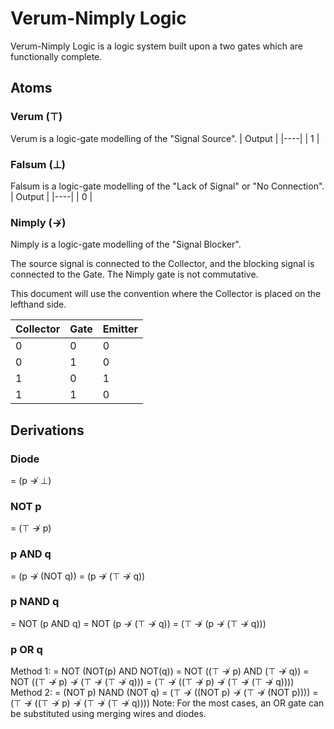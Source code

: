 # Verum-Nimply Logic

Verum-Nimply Logic is a logic system built upon a two gates which are functionally complete.

## Atoms
### Verum (⊤)
Verum is a logic-gate modelling of the "Signal Source".
| Output |
|----|
| 1 |

### Falsum (⊥)
Falsum is a logic-gate modelling of the "Lack of Signal" or "No Connection".
| Output |
|----|
| 0 |

### Nimply (↛)
Nimply is a logic-gate modelling of the "Signal Blocker".

The source signal is connected to the Collector, and the blocking signal is connected to the Gate. The Nimply gate is not commutative.

This document will use the convention where the Collector is placed on the lefthand side.

| Collector | Gate | Emitter |
| ---- | ---- | ---- |
| 0 | 0 | 0 |
| 0 | 1 | 0 |
| 1 | 0 | 1 |
| 1 | 1 | 0 |

## Derivations

### Diode
= (p ↛ ⊥)

### NOT p
= (⊤ ↛ p)

### p AND q
= (p ↛ (NOT q))
= (p ↛ (⊤ ↛ q))

### p NAND q
= NOT (p AND q)
= NOT (p ↛ (⊤ ↛ q))
= (⊤ ↛ (p ↛ (⊤ ↛ q)))

### p OR q
Method 1:
= NOT (NOT(p) AND NOT(q))
= NOT ((⊤ ↛ p) AND (⊤ ↛ q))
= NOT ((⊤ ↛ p) ↛ (⊤ ↛ (⊤ ↛ q)))
= (⊤ ↛ ((⊤ ↛ p) ↛ (⊤ ↛ (⊤ ↛ q))))
Method 2:
= (NOT p) NAND (NOT q)
= (⊤ ↛ ((NOT p) ↛ (⊤ ↛ (NOT p))))
= (⊤ ↛ ((⊤ ↛ p) ↛ (⊤ ↛ (⊤ ↛ q))))
Note: For the most cases, an OR gate can be substituted using merging wires and diodes.
